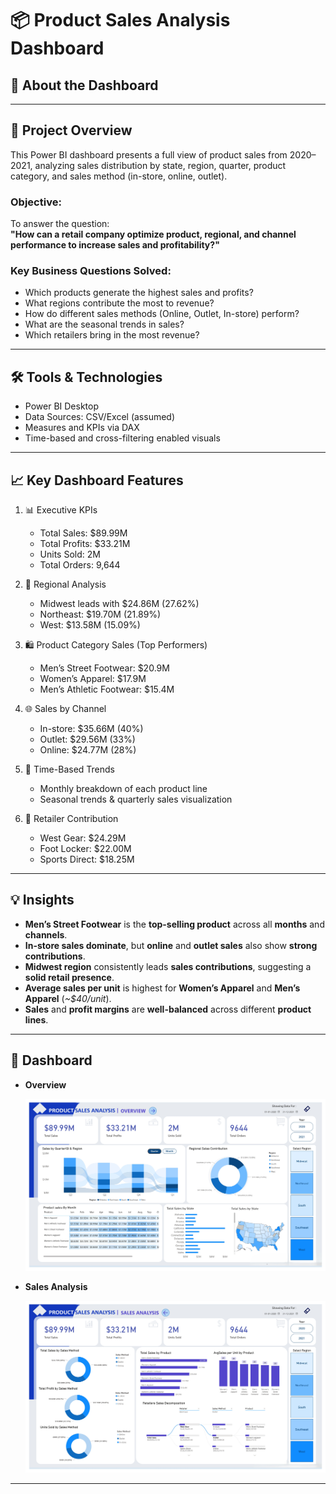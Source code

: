 # 📦 Product Sales Analysis Dashboard

## 🧠 About the Dashboard

---

## 📌 Project Overview
This Power BI dashboard presents a full view of product sales from 2020–2021, analyzing sales distribution by state, region, quarter, product category, and sales method (in-store, online, outlet).

### **Objective:**  
To answer the question:  
**"How can a retail company optimize product, regional, and channel performance to increase sales and profitability?"**

### Key Business Questions Solved:
- Which products generate the highest sales and profits?
- What regions contribute the most to revenue?
- How do different sales methods (Online, Outlet, In-store) perform?
- What are the seasonal trends in sales?
- Which retailers bring in the most revenue?

---

## 🛠️ Tools & Technologies
- Power BI Desktop
- Data Sources: CSV/Excel (assumed)
- Measures and KPIs via DAX
- Time-based and cross-filtering enabled visuals

---

## 📈 Key Dashboard Features

1. 📊 Executive KPIs
   - Total Sales: $89.99M
   - Total Profits: $33.21M
   - Units Sold: 2M
   - Total Orders: 9,644

2. 🧭 Regional Analysis
   - Midwest leads with $24.86M (27.62%)
   - Northeast: $19.70M (21.89%)
   - West: $13.58M (15.09%)

3. 🛍️ Product Category Sales (Top Performers)
   - Men’s Street Footwear: $20.9M
   - Women’s Apparel: $17.9M
   - Men’s Athletic Footwear: $15.4M

4. 🌐 Sales by Channel
   - In-store: $35.66M (40%)
   - Outlet: $29.56M (33%)
   - Online: $24.77M (28%)

5. 📅 Time-Based Trends
   - Monthly breakdown of each product line
   - Seasonal trends & quarterly sales visualization

6. 🧩 Retailer Contribution
   - West Gear: $24.29M
   - Foot Locker: $22.00M
   - Sports Direct: $18.25M

---

## 💡 Insights

- **Men’s Street Footwear** is the **top-selling product** across all **months** and **channels**.
- **In-store sales dominate**, but **online** and **outlet sales** also show **strong contributions**.
- **Midwest region** consistently leads **sales contributions**, suggesting a **solid retail presence**.
- **Average sales per unit** is highest for **Women’s Apparel** and **Men’s Apparel** (*~$40/unit*).
- **Sales** and **profit margins** are **well-balanced** across different **product lines**.

---

## 📄 Dashboard

- **Overview**

  ![DASHBOARD](Output/first_page.jpg)

- **Sales Analysis**

  ![DASHBOARD](Output/second_page.jpg)

---

